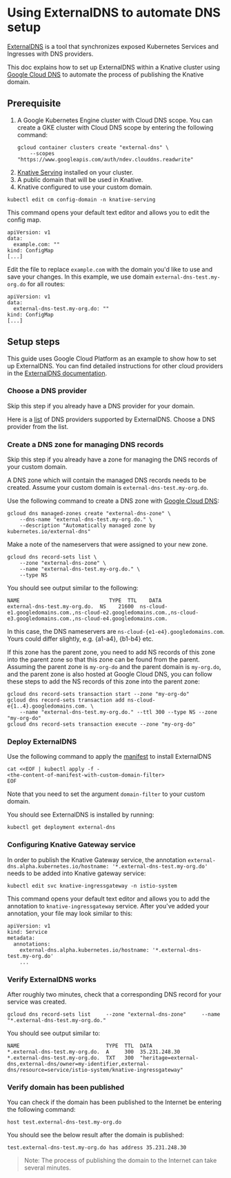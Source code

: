# Using ExternalDNS to automate DNS setup

[ExternalDNS](https://github.com/kubernetes-incubator/external-dns) is a tool 
that synchronizes exposed Kubernetes Services and Ingresses with DNS providers.

This doc explains how to set up ExternalDNS within a Knative cluster using
[Google Cloud DNS](https://cloud.google.com/dns/) to automate the process
of publishing the Knative domain.

## Prerequisite

1. A Google Kubernetes Engine cluster with Cloud DNS scope.
   You can create a GKE cluster with Cloud DNS scope by entering the following command:
   ```shell
   gcloud container clusters create "external-dns" \
       --scopes "https://www.googleapis.com/auth/ndev.clouddns.readwrite"
   ```
1. [Knative Serving](https://github.com/knative/docs/blob/master/install/README.md) installed on your cluster.
1. A public domain that will be used in Knative.
1. Knative configured to use your custom domain.
```shell
kubectl edit cm config-domain -n knative-serving
```
This command opens your default text editor and allows you to edit the config 
map.
```
apiVersion: v1
data:
  example.com: ""
kind: ConfigMap
[...]
```
Edit the file to replace `example.com` with the domain you'd like to use and 
save your changes. In this example, we use domain `external-dns-test.my-org.do`
 for all routes:
```
apiVersion: v1
data:
  external-dns-test.my-org.do: ""
kind: ConfigMap
[...]
```

## Setup steps

This guide uses Google Cloud Platform as an example to show how to set up 
ExternalDNS. You can find detailed instructions for other cloud providers in the
[ExternalDNS documentation](https://github.com/kubernetes-incubator/external-dns#deploying-to-a-cluster).

### Choose a DNS provider

Skip this step if you already have a DNS provider for your domain.

Here is a [list](https://github.com/kubernetes-incubator/external-dns#the-latest-release-v05)
of DNS providers supported by ExternalDNS. Choose a DNS provider from the list.

### Create a DNS zone for managing DNS records

Skip this step if you already have a zone for managing the DNS records of your 
custom domain.

A DNS zone which will contain the managed DNS records needs to be created.
Assume your custom domain is `external-dns-test.my-org.do`.

Use the following command to create a DNS zone with [Google Cloud DNS](https://cloud.google.com/dns/):
```shell
gcloud dns managed-zones create "external-dns-zone" \
    --dns-name "external-dns-test.my-org.do." \
    --description "Automatically managed zone by kubernetes.io/external-dns"
```
Make a note of the nameservers that were assigned to your new zone.
```shell
gcloud dns record-sets list \
    --zone "external-dns-zone" \
    --name "external-dns-test.my-org.do." \
    --type NS
```
You should see output similar to the following:
```
NAME                             TYPE  TTL    DATA
external-dns-test.my-org.do.  NS    21600  ns-cloud-e1.googledomains.com.,ns-cloud-e2.googledomains.com.,ns-cloud-e3.googledomains.com.,ns-cloud-e4.googledomains.com.
```
In this case, the DNS nameservers are `ns-cloud-{e1-e4}.googledomains.com`. 
Yours could differ slightly, e.g. {a1-a4}, {b1-b4} etc.

If this zone has the parent zone, you need to add NS records of this zone into 
the parent zone so that this zone can be found from the parent.
Assuming the parent zone is `my-org-do` and the parent domain is `my-org.do`, 
and the parent zone is also hosted at Google Cloud DNS, you can follow these 
steps to add the NS records of this zone into the parent zone: 
```shell
gcloud dns record-sets transaction start --zone "my-org-do"
gcloud dns record-sets transaction add ns-cloud-e{1..4}.googledomains.com. \
    --name "external-dns-test.my-org.do." --ttl 300 --type NS --zone "my-org-do"
gcloud dns record-sets transaction execute --zone "my-org-do"
```

### Deploy ExternalDNS

Use the following command to apply the [manifest](https://github.com/kubernetes-incubator/external-dns/blob/master/docs/tutorials/gke.md#manifest-for-clusters-without-rbac-enabled) to install ExternalDNS 
```shell
cat <<EOF | kubectl apply -f -
<the-content-of-manifest-with-custom-domain-filter>
EOF
```
Note that you need to set the argument `domain-filter` to your custom domain.

You should see ExternalDNS is installed by running:
```shell
kubectl get deployment external-dns
```

### Configuring Knative Gateway service

In order to publish the Knative Gateway service, the annotation
`external-dns.alpha.kubernetes.io/hostname: '*.external-dns-test.my-org.do'`
needs to be added into Knative gateway service:
```shell
kubectl edit svc knative-ingressgateway -n istio-system
```
This command opens your default text editor and allows you to add the 
annotation to `knative-ingressgateway` service. After you've added your
annotation, your file may look similar to this:
```
apiVersion: v1
kind: Service
metadata:
  annotations:
    external-dns.alpha.kubernetes.io/hostname: '*.external-dns-test.my-org.do'
    ...
```

### Verify ExternalDNS works

After roughly two minutes, check that a corresponding DNS record for your 
service was created.

```shell
gcloud dns record-sets list     --zone "external-dns-zone"     --name "*.external-dns-test.my-org.do."
```
You should see output similar to:

```
NAME                            TYPE  TTL  DATA
*.external-dns-test.my-org.do.  A     300  35.231.248.30
*.external-dns-test.my-org.do.  TXT   300  "heritage=external-dns,external-dns/owner=my-identifier,external-dns/resource=service/istio-system/knative-ingressgateway"
```

### Verify domain has been published

You can check if the domain has been published to the Internet be entering
the following command:
```shell
host test.external-dns-test.my-org.do
```
You should see the below result after the domain is published:
```
test.external-dns-test.my-org.do has address 35.231.248.30
```
> Note: The process of publishing the domain to the Internet can take several 
minutes.
